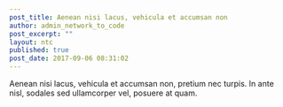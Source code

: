 ```yaml
---
post_title: Aenean nisi lacus, vehicula et accumsan non
author: admin_network_to_code
post_excerpt: ""
layout: ntc
published: true
post_date: 2017-09-06 08:31:02
---
```

Aenean nisi lacus, vehicula et accumsan non, pretium nec turpis. In ante nisl, sodales sed ullamcorper vel, posuere at quam.<!--more-->